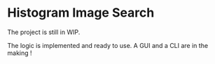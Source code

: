 # Histogram Image Search

The project is still in WIP. 

The logic is implemented and ready to use. A GUI and a CLI are in the making !

